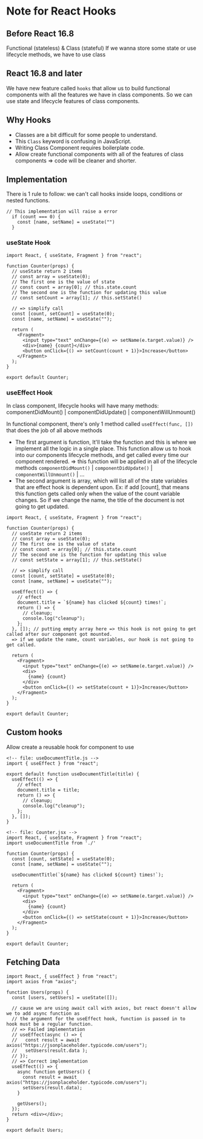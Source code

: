 # Note for React Hooks

## Before React 16.8

Functional (stateless) & Class (stateful)
If we wanna store some state or use lifecycle methods, we have to use class

## React 16.8 and later

We have new feature called `hooks` that allow us to build functional components with all the features we have in class components. So we can use state and lifecycle features of class components.

## Why Hooks

- Classes are a bit difficult for some people to understand.
- This `Class` keyword is confusing in JavaScript.
- Writing Class Component requires boilerplate code.
- Allow create functional components with all of the features of class components => code will be cleaner and shorter.

## Implementation

There is 1 rule to follow: we can't call hooks inside loops, conditions or nested functions.

```
// This implementation will raise a error
  if (count === 0) {
    const [name, setName] = useState("")
  }
```

### useState Hook

```
import React, { useState, Fragment } from "react";

function Counter(props) {
  // useState return 2 items
  // const array = useState(0);
  // The first one is the value of state
  // const count = array[0]; // this.state.count
  // The second one is the function for updating this value
  // const setCount = array[1]; // this.setState()

  // => simplify call
  const [count, setCount] = useState(0);
  const [name, setName] = useState("");

  return (
    <Fragment>
      <input type="text" onChange={(e) => setName(e.target.value)} />
      <div>{name} {count}</div>
      <button onClick={() => setCount(count + 1)}>Increase</button>
    </Fragment>
  );
}

export default Counter;
```

### useEffect Hook

In class component, lifecycle hooks will have many methods: componentDidMount() | componentDidUpdate() | componentWillUnmount()

In functional component, there's only 1 method called `useEffect(func, [])` that does the job of all above methods

- The first argument is function, It'll take the function and this is where we implement all the logic in a single place.
  This function allow us to hook into our components lifecycle methods, and get called every time our component rendered.
  => this function will be applied in all of the lifecycle methods `componentDidMount()` | `componentDidUpdate()` | `componentWillUnmount()` | ...
- The second argument is array, which will list all of the state variables that are effect hook is dependent upon.
  Ex: if add [count], that means this function gets called only when the value of the count variable changes. So if we change the name, the title of the document is not going to get updated.

```
import React, { useState, Fragment } from "react";

function Counter(props) {
  // useState return 2 items
  // const array = useState(0);
  // The first one is the value of state
  // const count = array[0]; // this.state.count
  // The second one is the function for updating this value
  // const setState = array[1]; // this.setState()

  // => simplify call
  const [count, setState] = useState(0);
  const [name, setName] = useState("");

  useEffect(() => {
    // effect
    document.title = `${name} has clicked ${count} times!`;
    return () => {
      // cleanup;
      console.log("cleanup");
    };
  }, []); // putting empty array here => this hook is not going to get called after our component got mounted.
  => if we update the name, count variables, our hook is not going to get called.

  return (
    <Fragment>
      <input type="text" onChange={(e) => setName(e.target.value)} />
      <div>
        {name} {count}
      </div>
      <button onClick={() => setState(count + 1)}>Increase</button>
    </Fragment>
  );
}

export default Counter;
```

## Custom hooks

Allow create a reusable hook for component to use

```
<!-- file: useDocumentTitle.js -->
import { useEffect } from "react";

export default function useDocumentTitle(title) {
  useEffect(() => {
    // effect
    document.title = title;
    return () => {
      // cleanup;
      console.log("cleanup");
    };
  }, []);
}
```

```
<!-- file: Counter.jsx -->
import React, { useState, Fragment } from "react";
import useDocumentTitle from './'

function Counter(props) {
  const [count, setState] = useState(0);
  const [name, setName] = useState("");

  useDocumentTitle(`${name} has clicked ${count} times!`);

  return (
    <Fragment>
      <input type="text" onChange={(e) => setName(e.target.value)} />
      <div>
        {name} {count}
      </div>
      <button onClick={() => setState(count + 1)}>Increase</button>
    </Fragment>
  );
}

export default Counter;
```

## Fetching Data

```
import React, { useEffect } from "react";
import axios from "axios";

function Users(props) {
  const [users, setUsers] = useState([]);

  // cause we are using await call with axios, but react doesn't allow we to add async function as
  // the argument for the useEffect hook, function is passed in to hook must be a regular function.
  // => Failed implementation
  // useEffect(async () => {
  //   const result = await axios("https://jsonplaceholder.typicode.com/users");
  //   setUsers(result.data );
  // });
  // => Correct implementation
  useEffect(() => {
    async function getUsers() {
      const result = await axios("https://jsonplaceholder.typicode.com/users");
      setUsers(result.data);
    }

    getUsers();
  });
  return <div></div>;
}

export default Users;

```
